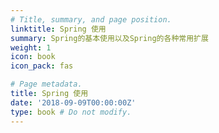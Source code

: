 ```yaml
---
# Title, summary, and page position.
linktitle: Spring 使用
summary: Spring的基本使用以及Spring的各种常用扩展
weight: 1
icon: book
icon_pack: fas

# Page metadata.
title: Spring 使用
date: '2018-09-09T00:00:00Z'
type: book # Do not modify.
---
```

